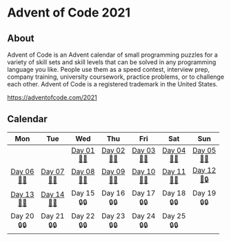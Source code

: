 # Advent of Code 2021


## About
Advent of Code is an Advent calendar of small programming puzzles for a variety of skill sets and skill levels that can be solved in any programming language you like. People use them as a speed contest, interview prep, company training, university coursework, practice problems, or to challenge each other.
Advent of Code is a registered trademark in the United States.

https://adventofcode.com/2021


## Calendar
| Mon | Tue | Wed | Thu | Fri | Sat | Sun |
|:---:|:---:|:---:|:---:|:---:|:---:|:---:|
|     |     | [Day 01 <br> 🌟🌟](https://github.com/YuliiaLysak/advent-of-code-2021/blob/main/src/main/java/edu/lysak/day1/Day1DepthMeasurementIncreases.java) | [Day 02 <br> 🌟🌟](https://github.com/YuliiaLysak/advent-of-code-2021/blob/main/src/main/java/edu/lysak/day2/Day2DepthAndHorizontalPosition.java) | [Day 03 <br> 🌟🌟](https://github.com/YuliiaLysak/advent-of-code-2021/blob/main/src/main/java/edu/lysak/day3/Day3PowerConsumption.java) | [Day 04 <br> 🌟🌟](https://github.com/YuliiaLysak/advent-of-code-2021/blob/main/src/main/java/edu/lysak/day4/Day4BingoWithSquid.java) | [Day 05 <br> 🌟🌟](https://github.com/YuliiaLysak/advent-of-code-2021/blob/main/src/main/java/edu/lysak/day5/Day5HydrothermalVenture.java) |
| [Day 06 <br> 🌟🌟](https://github.com/YuliiaLysak/advent-of-code-2021/blob/main/src/main/java/edu/lysak/day6/Day6Lanternfish.java) | [Day 07 <br> 🌟🌟](https://github.com/YuliiaLysak/advent-of-code-2021/blob/main/src/main/java/edu/lysak/day7/Day7WhaleAndCrabs.java) | [Day 08 <br> 🌟🌟](https://github.com/YuliiaLysak/advent-of-code-2021/blob/main/src/main/java/edu/lysak/day8/Day8SevenSegmentSearch.java) | [Day 09 <br> 🌟🌟](https://github.com/YuliiaLysak/advent-of-code-2021/blob/main/src/main/java/edu/lysak/day9/Day9SmokeBasin.java) | [Day 10 <br> 🌟🌟](https://github.com/YuliiaLysak/advent-of-code-2021/blob/main/src/main/java/edu/lysak/day10/Day10SyntaxScoring.java) | [Day 11 <br> 🌟🌟](https://github.com/YuliiaLysak/advent-of-code-2021/blob/main/src/main/java/edu/lysak/day11/Day11DumboOctopus.java) | [Day 12 <br> 🌟🔒](https://github.com/YuliiaLysak/advent-of-code-2021/blob/main/src/main/java/edu/lysak/day12/Day12PassagePathing.java) | 
| [Day 13 <br> 🌟🌟](https://github.com/YuliiaLysak/advent-of-code-2021/blob/main/src/main/java/edu/lysak/day13/Day13TransparentOrigami.java) | [Day 14 <br> 🌟🌟](https://github.com/YuliiaLysak/advent-of-code-2021/blob/main/src/main/java/edu/lysak/day14/Day14ExtendedPolymerization.java) | Day 15 <br> 🔒🔒 | Day 16 <br> 🔒🔒 | Day 17 <br> 🔒🔒 | Day 18 <br> 🔒🔒 | Day 19 <br> 🔒🔒 | 
| Day 20 <br> 🔒🔒 | Day 21 <br> 🔒🔒 | Day 22 <br> 🔒🔒 | Day 23 <br> 🔒🔒 | Day 24 <br> 🔒🔒 | Day 25 <br> 🔒🔒 |   |
